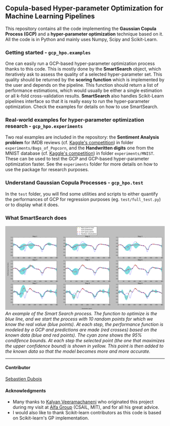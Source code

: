 ## Copula-based Hyper-parameter Optimization for Machine Learning Pipelines ##

This repository contains all the code implementing the **Gaussian Copula Process (GCP)** and a **hyper-parameter optimization** technique based on it.  
All the code is in Python and mainly uses Numpy, Scipy and Scikit-Learn.


### Getting started - `gcp_hpo.examples`
One can easily run a GCP-based hyper-parameter optimization process thanks to this code. This is mostly done by the **SmartSearch** object, which iteratively ask to assess the quality of a selected hyper-parameter set. This quality should be returned by the **scoring function** which is implemented by the user and depends on the pipeline. This function should return a list of performance estimations, which would usually be either a single estimation or all k-fold cross-validation results. **SmartSearch** also handles Scikit-Learn pipelines interface so that it is really easy to run the hyper-parameter optimization. 
Check the examples for details on how to use SmartSearch.


### Real-world examples for hyper-parameter optimization research - `gcp_hpo.experiments`
Two real examples are included in the repository: the **Sentiment Analysis problem** for IMDB reviews (cf. [Kaggle's competition](https://www.kaggle.com/c/word2vec-nlp-tutorial)) in folder `experiments/Bags_of_Popcorn`, and the **Handwritten digits** one from the MNIST database (cf. [Kaggle's competition](https://www.kaggle.com/c/digit-recognizer)) in folder `experiments/MNIST`.
These can be used to test the GCP and GCP-based hyper-parameter optimization faster. See the `experiments` folder for more details on how to use the package for research purposes.  

### Understand Gaussian Copula Processes - `gcp_hpo.test`
In the `test` folder, you will find some utilities and scripts to either quantify the performances of GCP for regression purposes (eg. `test/full_test.py`) or to display what it does.  


### What SmartSearch does  
![Fig1](fig/SmartSampling_example.png?raw=true)
*An example of the Smart Search process. The function to optimize is the blue line, and we start the process with 10 random points for which we know the real value (blue points). At each step, the performance function is modeled by a GCP and predictions are made (red crosses) based on the known data (blue and red points). The cyan zone shows the 95% condifence bounds. At each step the selected point (the one that maximizes the upper confidence bound) is shown in yellow. This point is then added to the known data so that the model becomes more and more accurate.*  


---------------

#### Contributor ####
[Sebastien Dubois](http://bit.do/sdubois)

#### Acknowledgments ####
* Many thanks to [Kalyan Veeramachaneni](http://www.kalyanv.org/) who originated this project during my visit at [Alfa Group](http://groups.csail.mit.edu/EVO-DesignOpt/groupWebSite/) (CSAIL, MIT), and for all his great advice.
* I would also like to thank Scikit-learn contributors as this code is based on Scikit-learn's GP implementation.
